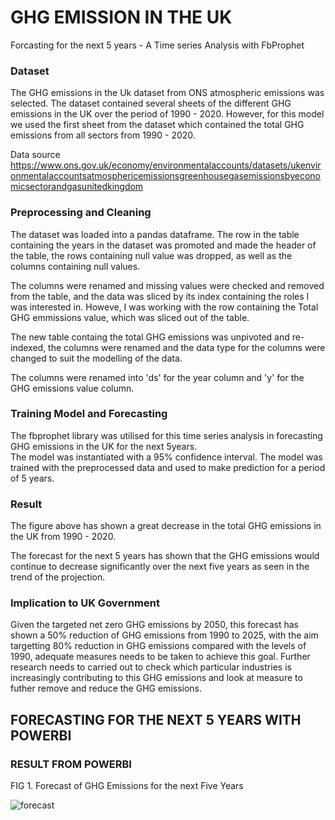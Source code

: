 # GHG EMISSION IN THE UK
Forcasting for the next 5 years - A Time series Analysis with FbProphet

### Dataset

The GHG emissions in the Uk dataset from ONS atmospheric emissions was selected. The dataset contained several sheets of the different GHG emissions in the UK over the period of 1990 - 2020.
However, for this model we used the first sheet from the dataset which contained the total GHG emissions from all sectors from 1990 - 2020.

Data source 
https://www.ons.gov.uk/economy/environmentalaccounts/datasets/ukenvironmentalaccountsatmosphericemissionsgreenhousegasemissionsbyeconomicsectorandgasunitedkingdom

### Preprocessing and Cleaning

The dataset was loaded into a pandas dataframe. The row in the table containing the years in the dataset was promoted and made the header of the table, the rows containing null value was dropped, as well as the columns containing null values.

The columns were renamed and missing values were checked and removed from the table, and the data was sliced by its index containing the roles I was interested in. Howeve, I was working with the row containing the Total GHG emmissions value, which was sliced out of the table.

The new table containg the total GHG emissions was unpivoted and re-indexed, the columns were renamed and the data type for the columns were changed to suit the modelling of the data.

The columns were renamed into 'ds' for the year column and 'y' for the GHG emissions value column.

### Training Model and Forecasting

The fbprophet library was utilised for this time series analysis in forecasting GHG emissions in the UK for the next 5years.  
The model was instantiated with a 95% confidence interval. The model was trained with the preprocessed data and used to make prediction for a period of 5 years. 

### Result

The figure above has shown a great decrease in the total GHG emissions in the UK from 1990 - 2020. 

The forecast for the next 5 years has shown that the GHG emissions would continue to decrease significantly over the next five years as seen in the trend of the projection. 

### Implication to UK Government

Given the targeted net zero GHG emissions by 2050, this forecast has shown a 50% reduction of GHG emissions from 1990 to 2025,  with the aim targetting 80% reduction in GHG emissions compared with the levels of 1990, 
adequate measures needs to be taken to achieve this goal. 
Further research needs to carried out to check which particular industries is increasingly contributing to this GHG emissions and look at measure to futher remove and reduce the GHG emissions. 


## FORECASTING FOR THE NEXT 5 YEARS WITH POWERBI

### RESULT FROM POWERBI

 FIG 1. Forecast of GHG Emissions for the next Five Years

![forecast](https://user-images.githubusercontent.com/63594833/141844817-66936b0d-9fdb-4868-8330-61e223327610.PNG)

 
